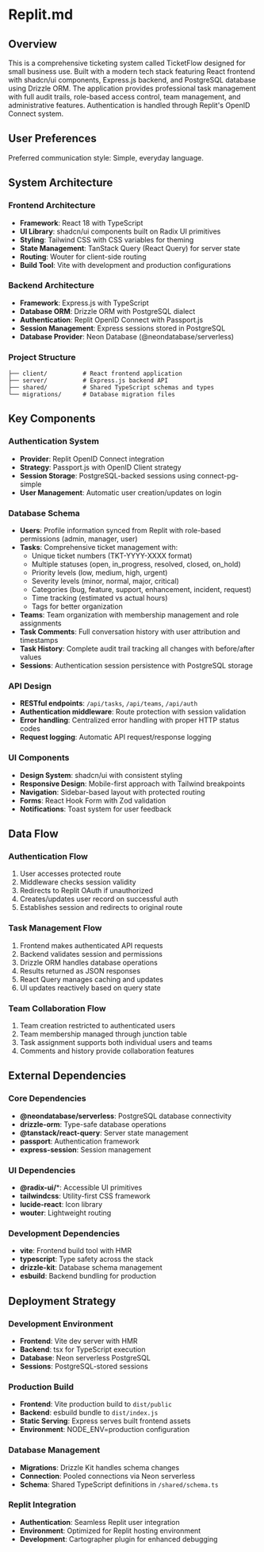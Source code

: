# Replit.md

## Overview

This is a comprehensive ticketing system called TicketFlow designed for small business use. Built with a modern tech stack featuring React frontend with shadcn/ui components, Express.js backend, and PostgreSQL database using Drizzle ORM. The application provides professional task management with full audit trails, role-based access control, team management, and administrative features. Authentication is handled through Replit's OpenID Connect system.

## User Preferences

Preferred communication style: Simple, everyday language.

## System Architecture

### Frontend Architecture
- **Framework**: React 18 with TypeScript
- **UI Library**: shadcn/ui components built on Radix UI primitives
- **Styling**: Tailwind CSS with CSS variables for theming
- **State Management**: TanStack Query (React Query) for server state
- **Routing**: Wouter for client-side routing
- **Build Tool**: Vite with development and production configurations

### Backend Architecture
- **Framework**: Express.js with TypeScript
- **Database ORM**: Drizzle ORM with PostgreSQL dialect
- **Authentication**: Replit OpenID Connect with Passport.js
- **Session Management**: Express sessions stored in PostgreSQL
- **Database Provider**: Neon Database (@neondatabase/serverless)

### Project Structure
```
├── client/          # React frontend application
├── server/          # Express.js backend API
├── shared/          # Shared TypeScript schemas and types
└── migrations/      # Database migration files
```

## Key Components

### Authentication System
- **Provider**: Replit OpenID Connect integration
- **Strategy**: Passport.js with OpenID Client strategy
- **Session Storage**: PostgreSQL-backed sessions using connect-pg-simple
- **User Management**: Automatic user creation/updates on login

### Database Schema
- **Users**: Profile information synced from Replit with role-based permissions (admin, manager, user)
- **Tasks**: Comprehensive ticket management with:
  - Unique ticket numbers (TKT-YYYY-XXXX format)
  - Multiple statuses (open, in_progress, resolved, closed, on_hold)
  - Priority levels (low, medium, high, urgent)
  - Severity levels (minor, normal, major, critical)
  - Categories (bug, feature, support, enhancement, incident, request)
  - Time tracking (estimated vs actual hours)
  - Tags for better organization
- **Teams**: Team organization with membership management and role assignments
- **Task Comments**: Full conversation history with user attribution and timestamps
- **Task History**: Complete audit trail tracking all changes with before/after values
- **Sessions**: Authentication session persistence with PostgreSQL storage

### API Design
- **RESTful endpoints**: `/api/tasks`, `/api/teams`, `/api/auth`
- **Authentication middleware**: Route protection with session validation
- **Error handling**: Centralized error handling with proper HTTP status codes
- **Request logging**: Automatic API request/response logging

### UI Components
- **Design System**: shadcn/ui with consistent styling
- **Responsive Design**: Mobile-first approach with Tailwind breakpoints
- **Navigation**: Sidebar-based layout with protected routing
- **Forms**: React Hook Form with Zod validation
- **Notifications**: Toast system for user feedback

## Data Flow

### Authentication Flow
1. User accesses protected route
2. Middleware checks session validity
3. Redirects to Replit OAuth if unauthorized
4. Creates/updates user record on successful auth
5. Establishes session and redirects to original route

### Task Management Flow
1. Frontend makes authenticated API requests
2. Backend validates session and permissions
3. Drizzle ORM handles database operations
4. Results returned as JSON responses
5. React Query manages caching and updates
6. UI updates reactively based on query state

### Team Collaboration Flow
1. Team creation restricted to authenticated users
2. Team membership managed through junction table
3. Task assignment supports both individual users and teams
4. Comments and history provide collaboration features

## External Dependencies

### Core Dependencies
- **@neondatabase/serverless**: PostgreSQL database connectivity
- **drizzle-orm**: Type-safe database operations
- **@tanstack/react-query**: Server state management
- **passport**: Authentication framework
- **express-session**: Session management

### UI Dependencies
- **@radix-ui/***: Accessible UI primitives
- **tailwindcss**: Utility-first CSS framework
- **lucide-react**: Icon library
- **wouter**: Lightweight routing

### Development Dependencies
- **vite**: Frontend build tool with HMR
- **typescript**: Type safety across the stack
- **drizzle-kit**: Database schema management
- **esbuild**: Backend bundling for production

## Deployment Strategy

### Development Environment
- **Frontend**: Vite dev server with HMR
- **Backend**: tsx for TypeScript execution
- **Database**: Neon serverless PostgreSQL
- **Sessions**: PostgreSQL-stored sessions

### Production Build
- **Frontend**: Vite production build to `dist/public`
- **Backend**: esbuild bundle to `dist/index.js`
- **Static Serving**: Express serves built frontend assets
- **Environment**: NODE_ENV=production configuration

### Database Management
- **Migrations**: Drizzle Kit handles schema changes
- **Connection**: Pooled connections via Neon serverless
- **Schema**: Shared TypeScript definitions in `/shared/schema.ts`

### Replit Integration
- **Authentication**: Seamless Replit user integration
- **Environment**: Optimized for Replit hosting environment
- **Development**: Cartographer plugin for enhanced debugging